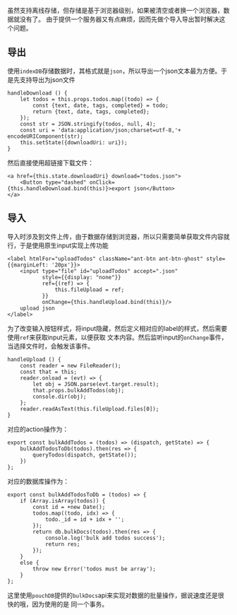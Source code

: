 虽然支持离线存储，但存储是基于浏览器级别，如果被清空或者换一个浏览器，数据就没有了。
由于提供一个服务器又有点麻烦，因而先做个导入导出暂时解决这个问题。

## 导出
使用`indexDB`存储数据时，其格式就是`json`，所以导出一个json文本最为方便。于是先支持导出为json文件

```
handleDownload () {
    let todos = this.props.todos.map((todo) => {
        const {text, date, tags, completed} = todo;
        return {text, date, tags, completed};
    });
    const str = JSON.stringify(todos, null, 4);
    const uri = 'data:application/json;charset=utf-8,'+ encodeURIComponent(str);
    this.setState({downloadUri: uri});
}
```

然后直接使用超链接下载文件：

```
<a href={this.state.downloadUri} download="todos.json">
    <Button type="dashed" onClick={this.handleDownload.bind(this)}>export json</Button>
</a>
```

## 导入
导入时涉及到文件上传，由于数据存储到浏览器，所以只需要简单获取文件内容就行，于是使用原生input实现上传功能

```
<label htmlFor="uploadTodos" className="ant-btn ant-btn-ghost" style={{marginLeft: '20px'}}>
    <input type="file" id="uploadTodos" accept=".json"
           style={{display: "none"}}
           ref={(ref) => {
               this.fileUpload = ref;
           }}
           onChange={this.handleUpload.bind(this)}/>
    upload json
</label>
```

为了改变输入按钮样式，将input隐藏，然后定义相对应的label的样式，然后需要使用`ref`来获取input元素，以便获取
文本内容。然后监听input的`onChange`事件，当选择文件时，会触发该事件。

```
handleUpload () {
    const reader = new FileReader();
    const that = this;
    reader.onload = (evt) => {
        let obj = JSON.parse(evt.target.result);
        that.props.bulkAddTodos(obj);
        console.dir(obj);
    };
    reader.readAsText(this.fileUpload.files[0]);
}
```

对应的action操作为：

```
export const bulkAddTodos = (todos) => (dispatch, getState) => {
    bulkAddTodosToDb(todos).then(res => {
        queryTodos(dispatch, getState());
    })
};
```

对应的数据库操作为：

```
export const bulkAddTodosToDb = (todos) => {
    if (Array.isArray(todos)) {
        const id = +new Date();
        todos.map((todo, idx) => {
            todo._id = id + idx + '';
        });
        return db.bulkDocs(todos).then(res => {
            console.log('bulk add todos success');
            return res;
        });
    }
    else {
        throw new Error('todos must be array');
    }
};
```

这里使用`pouchDB`提供的`bulkDocs`api来实现对数据的批量操作，据说速度还是很快的哦，因为使用的是
同一个事务。